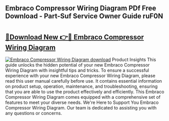 ## Embraco Compressor Wiring Diagram PDf Free Download - Part-Suf Service Owner Guide ruF0N

# <h2><a href="http://dfk27nz.blite.top/?on=Embraco+Compressor+Wiring+Diagram">🔗Download New 👉🔴 Embraco Compressor Wiring Diagram</a></h2>

[![Embraco Compressor Wiring Diagram download](https://i.imgur.com/lujVjoI.png)](http://dfk27nz.blite.top/?on=Embraco+Compressor+Wiring+Diagram)
Product Insights This guide unlocks the hidden potential of your new Embraco Compressor Wiring Diagram with insightful tips and tricks. To ensure a successful experience with your new Embraco Compressor Wiring Diagram, please read this user manual carefully before use. It contains essential information on product setup, operation, maintenance, and troubleshooting, ensuring that you are able to use the product effectively and efficiently. This Embraco Compressor Wiring Diagram comes equipped with a comprehensive set of features to meet your diverse needs. We're Here to Support You Embraco Compressor Wiring Diagram. Our team is dedicated to assisting you with any questions or concerns.
